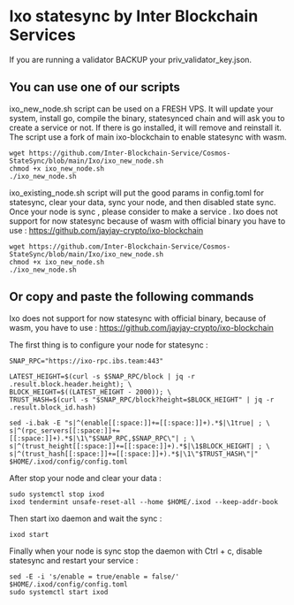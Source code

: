 # Ixo statesync by Inter Blockchain Services

If you are running a validator BACKUP your priv_validator_key.json.

## You can use one of our scripts

ixo_new_node.sh script can be used on a FRESH VPS. It will update your system, install go, compile the binary, statesynced chain and will ask you to create a service or not. If there is go installed, it will remove and reinstall it.
The script use a fork of main ixo-blockchain to enable statesync with wasm.

```
wget https://github.com/Inter-Blockchain-Service/Cosmos-StateSync/blob/main/Ixo/ixo_new_node.sh
chmod +x ixo_new_node.sh
./ixo_new_node.sh
```

ixo_existing_node.sh script will put the good params in config.toml for statesync, clear your data, sync your node, and then disabled state sync. Once your node is sync , please consider to make a service .
Ixo does not support for now statesync because of wasm with official binary you have to use :
https://github.com/jayjay-crypto/ixo-blockchain

```
wget https://github.com/Inter-Blockchain-Service/Cosmos-StateSync/blob/main/Ixo/ixo_new_node.sh
chmod +x ixo_new_node.sh
./ixo_new_node.sh
```

## Or copy and paste the following commands

Ixo does not support for now statesync with official binary, because of wasm, you have to use :
https://github.com/jayjay-crypto/ixo-blockchain

The first thing is to configure your node for statesync :

```
SNAP_RPC="https://ixo-rpc.ibs.team:443"

LATEST_HEIGHT=$(curl -s $SNAP_RPC/block | jq -r .result.block.header.height); \
BLOCK_HEIGHT=$((LATEST_HEIGHT - 2000)); \
TRUST_HASH=$(curl -s "$SNAP_RPC/block?height=$BLOCK_HEIGHT" | jq -r .result.block_id.hash)

sed -i.bak -E "s|^(enable[[:space:]]+=[[:space:]]+).*$|\1true| ; \
s|^(rpc_servers[[:space:]]+=[[:space:]]+).*$|\1\"$SNAP_RPC,$SNAP_RPC\"| ; \
s|^(trust_height[[:space:]]+=[[:space:]]+).*$|\1$BLOCK_HEIGHT| ; \
s|^(trust_hash[[:space:]]+=[[:space:]]+).*$|\1\"$TRUST_HASH\"|" $HOME/.ixod/config/config.toml
```

After stop your node and clear your data :

```
sudo systemctl stop ixod
ixod tendermint unsafe-reset-all --home $HOME/.ixod --keep-addr-book
```

Then start ixo daemon and wait the sync :

```
ixod start
```

Finally when your node is sync stop the daemon with Ctrl + c, disable statesync and restart your service :

```
sed -E -i 's/enable = true/enable = false/' $HOME/.ixod/config/config.toml
sudo systemctl start ixod
```

